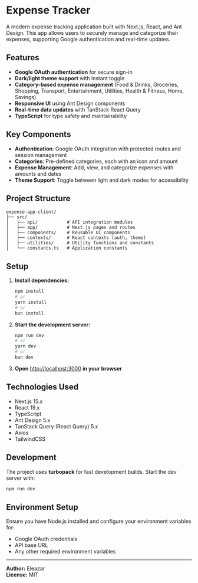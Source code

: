 # Expense Tracker

A modern expense tracking application built with Next.js, React, and Ant Design. This app allows users to securely manage and categorize their expenses, supporting Google authentication and real-time updates.

## Features

- **Google OAuth authentication** for secure sign-in
- **Dark/light theme support** with instant toggle
- **Category-based expense management** (Food & Drinks, Groceries, Shopping, Transport, Entertainment, Utilities, Health & Fitness, Home, Savings)
- **Responsive UI** using Ant Design components
- **Real-time data updates** with TanStack React Query
- **TypeScript** for type safety and maintainability

## Key Components

- **Authentication**: Google OAuth integration with protected routes and session management
- **Categories**: Pre-defined categories, each with an icon and amount
- **Expense Management**: Add, view, and categorize expenses with amounts and dates
- **Theme Support**: Toggle between light and dark modes for accessibility

## Project Structure

```
expense-app-client/
├── src/
│   ├── api/           # API integration modules
│   ├── app/           # Next.js pages and routes
│   ├── components/    # Reusable UI components
│   ├── contexts/      # React contexts (auth, theme)
│   ├── utilities/     # Utility functions and constants
│   └── constants.ts   # Application constants
```

## Setup

1. **Install dependencies:**

   ```bash
   npm install
   # or
   yarn install
   # or
   bun install
   ```

2. **Start the development server:**

   ```bash
   npm run dev
   # or
   yarn dev
   # or
   bun dev
   ```

3. **Open** [http://localhost:3000](http://localhost:3000) **in your browser**

## Technologies Used

- Next.js 15.x
- React 19.x
- TypeScript
- Ant Design 5.x
- TanStack Query (React Query) 5.x
- Axios
- TailwindCSS

## Development

The project uses **turbopack** for fast development builds. Start the dev server with:

```bash
npm run dev
```

## Environment Setup

Ensure you have Node.js installed and configure your environment variables for:

- Google OAuth credentials
- API base URL
- Any other required environment variables

---

**Author:** Eleazar  
**License:** MIT

